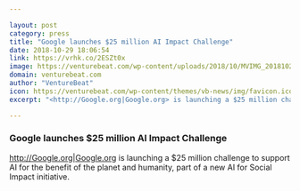 ```yaml
---

layout: post
category: press
title: "Google launches $25 million AI Impact Challenge"
date: 2018-10-29 18:06:54
link: https://vrhk.co/2ESZt0x
image: https://venturebeat.com/wp-content/uploads/2018/10/MVIMG_20181029_103846-e1540834968957.jpg?fit=1200%2C900&strip=all
domain: venturebeat.com
author: "VentureBeat"
icon: https://venturebeat.com/wp-content/themes/vb-news/img/favicon.ico
excerpt: "<http://Google.org|Google.org> is launching a $25 million challenge to support AI for the benefit of the planet and humanity, part of a new AI for Social Impact initiative."

---
```


### Google launches $25 million AI Impact Challenge

<http://Google.org|Google.org> is launching a $25 million challenge to support AI for the benefit of the planet and humanity, part of a new AI for Social Impact initiative.